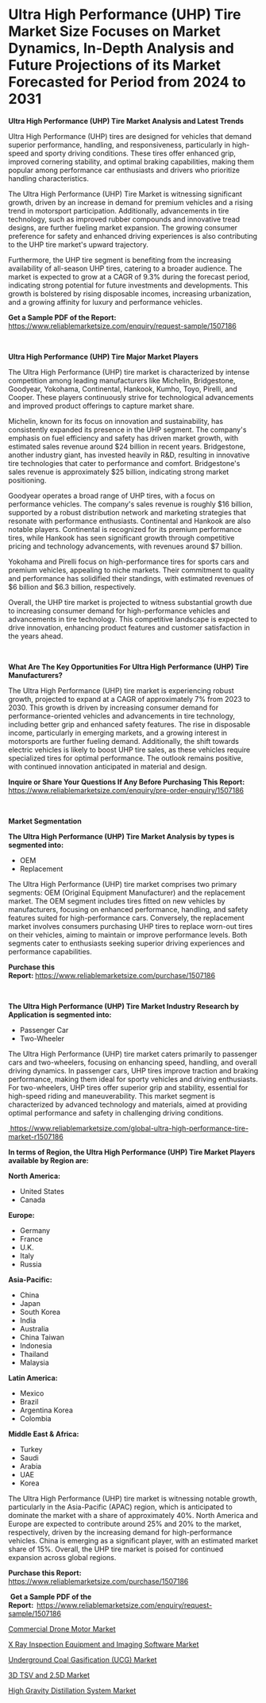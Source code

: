 <p><h1>Ultra High Performance (UHP) Tire Market Size Focuses on Market Dynamics, In-Depth Analysis and Future Projections of its Market Forecasted for Period from 2024 to 2031</h1></p><p><strong>Ultra High Performance (UHP) Tire Market Analysis and Latest Trends</strong></p>
<p><p>Ultra High Performance (UHP) tires are designed for vehicles that demand superior performance, handling, and responsiveness, particularly in high-speed and sporty driving conditions. These tires offer enhanced grip, improved cornering stability, and optimal braking capabilities, making them popular among performance car enthusiasts and drivers who prioritize handling characteristics.</p><p>The Ultra High Performance (UHP) Tire Market is witnessing significant growth, driven by an increase in demand for premium vehicles and a rising trend in motorsport participation. Additionally, advancements in tire technology, such as improved rubber compounds and innovative tread designs, are further fueling market expansion. The growing consumer preference for safety and enhanced driving experiences is also contributing to the UHP tire market's upward trajectory.</p><p>Furthermore, the UHP tire segment is benefiting from the increasing availability of all-season UHP tires, catering to a broader audience. The market is expected to grow at a CAGR of 9.3% during the forecast period, indicating strong potential for future investments and developments. This growth is bolstered by rising disposable incomes, increasing urbanization, and a growing affinity for luxury and performance vehicles.</p></p>
<p><strong>Get a Sample PDF of the Report:&nbsp;</strong> <a href="https://www.reliablemarketsize.com/enquiry/request-sample/1507186?utm_campaign=1766&utm_medium=2&utm_source=Github&utm_content=ia&utm_term=07122024&utm_id=ultra-high-performance-uhp-tire">https://www.reliablemarketsize.com/enquiry/request-sample/1507186</a></p>
<p>&nbsp;</p>
<p><strong>Ultra High Performance (UHP) Tire Major Market Players</strong></p>
<p><p>The Ultra High Performance (UHP) tire market is characterized by intense competition among leading manufacturers like Michelin, Bridgestone, Goodyear, Yokohama, Continental, Hankook, Kumho, Toyo, Pirelli, and Cooper. These players continuously strive for technological advancements and improved product offerings to capture market share.</p><p>Michelin, known for its focus on innovation and sustainability, has consistently expanded its presence in the UHP segment. The company's emphasis on fuel efficiency and safety has driven market growth, with estimated sales revenue around $24 billion in recent years. Bridgestone, another industry giant, has invested heavily in R&D, resulting in innovative tire technologies that cater to performance and comfort. Bridgestone's sales revenue is approximately $25 billion, indicating strong market positioning.</p><p>Goodyear operates a broad range of UHP tires, with a focus on performance vehicles. The company's sales revenue is roughly $16 billion, supported by a robust distribution network and marketing strategies that resonate with performance enthusiasts. Continental and Hankook are also notable players. Continental is recognized for its premium performance tires, while Hankook has seen significant growth through competitive pricing and technology advancements, with revenues around $7 billion.</p><p>Yokohama and Pirelli focus on high-performance tires for sports cars and premium vehicles, appealing to niche markets. Their commitment to quality and performance has solidified their standings, with estimated revenues of $6 billion and $6.3 billion, respectively. </p><p>Overall, the UHP tire market is projected to witness substantial growth due to increasing consumer demand for high-performance vehicles and advancements in tire technology. This competitive landscape is expected to drive innovation, enhancing product features and customer satisfaction in the years ahead.</p></p>
<p>&nbsp;</p>
<p><strong>What Are The Key Opportunities For Ultra High Performance (UHP) Tire Manufacturers?</strong></p>
<p><p>The Ultra High Performance (UHP) tire market is experiencing robust growth, projected to expand at a CAGR of approximately 7% from 2023 to 2030. This growth is driven by increasing consumer demand for performance-oriented vehicles and advancements in tire technology, including better grip and enhanced safety features. The rise in disposable income, particularly in emerging markets, and a growing interest in motorsports are further fueling demand. Additionally, the shift towards electric vehicles is likely to boost UHP tire sales, as these vehicles require specialized tires for optimal performance. The outlook remains positive, with continued innovation anticipated in material and design.</p></p>
<p><strong>Inquire or Share Your Questions If Any Before Purchasing This Report:</strong> <a href="https://www.reliablemarketsize.com/enquiry/pre-order-enquiry/1507186?utm_campaign=1766&utm_medium=2&utm_source=Github&utm_content=ia&utm_term=07122024&utm_id=ultra-high-performance-uhp-tire">https://www.reliablemarketsize.com/enquiry/pre-order-enquiry/1507186</a></p>
<p>&nbsp;</p>
<p><strong>Market Segmentation</strong></p>
<p><strong>The Ultra High Performance (UHP) Tire Market Analysis by types is segmented into:</strong></p>
<p><ul><li>OEM</li><li>Replacement</li></ul></p>
<p><p>The Ultra High Performance (UHP) tire market comprises two primary segments: OEM (Original Equipment Manufacturer) and the replacement market. The OEM segment includes tires fitted on new vehicles by manufacturers, focusing on enhanced performance, handling, and safety features suited for high-performance cars. Conversely, the replacement market involves consumers purchasing UHP tires to replace worn-out tires on their vehicles, aiming to maintain or improve performance levels. Both segments cater to enthusiasts seeking superior driving experiences and performance capabilities.</p></p>
<p><strong>Purchase this Report:&nbsp;</strong><a href="https://www.reliablemarketsize.com/purchase/1507186?utm_campaign=1766&utm_medium=2&utm_source=Github&utm_content=ia&utm_term=07122024&utm_id=ultra-high-performance-uhp-tire">https://www.reliablemarketsize.com/purchase/1507186</a></p>
<p>&nbsp;</p>
<p><strong>The Ultra High Performance (UHP) Tire Market Industry Research by Application is segmented into:</strong></p>
<p><ul><li>Passenger Car</li><li>Two-Wheeler</li></ul></p>
<p><p>The Ultra High Performance (UHP) tire market caters primarily to passenger cars and two-wheelers, focusing on enhancing speed, handling, and overall driving dynamics. In passenger cars, UHP tires improve traction and braking performance, making them ideal for sporty vehicles and driving enthusiasts. For two-wheelers, UHP tires offer superior grip and stability, essential for high-speed riding and maneuverability. This market segment is characterized by advanced technology and materials, aimed at providing optimal performance and safety in challenging driving conditions.</p></p>
<p><a href="https://www.reliablemarketsize.com/global-ultra-high-performance-tire-market-r1507186?utm_campaign=1766&utm_medium=2&utm_source=Github&utm_content=ia&utm_term=07122024&utm_id=ultra-high-performance-uhp-tire">&nbsp;https://www.reliablemarketsize.com/global-ultra-high-performance-tire-market-r1507186</a></p>
<p><strong>In terms of Region, the Ultra High Performance (UHP) Tire Market Players available by Region are:</strong></p>
<p>
    <p> <strong> North America: </strong>
        <ul>
            <li>United States</li>
            <li>Canada</li>
        </ul>
        </p> 
    <p> <strong> Europe: </strong>
        <ul>
            <li>Germany</li>
            <li>France</li>
            <li>U.K.</li>
            <li>Italy</li>
            <li>Russia</li>
        </ul>
        </p> 
    <p> <strong> Asia-Pacific: </strong>
        <ul>
            <li>China</li>
            <li>Japan</li>
            <li>South Korea</li>
            <li>India</li>
            <li>Australia</li>
            <li>China Taiwan</li>
            <li>Indonesia</li>
            <li>Thailand</li>
            <li>Malaysia</li>
        </ul>
        </p> 
    <p> <strong> Latin America: </strong>
        <ul>
            <li>Mexico</li>
            <li>Brazil</li>
            <li>Argentina Korea</li>
            <li>Colombia</li>
        </ul>
        </p> 
    <p> <strong> Middle East & Africa: </strong>
        <ul>
            <li>Turkey</li>
            <li>Saudi</li>
            <li>Arabia</li>
            <li>UAE</li>
            <li>Korea</li>
        </ul>
    </p>
    </p>
<p><p>The Ultra High Performance (UHP) tire market is witnessing notable growth, particularly in the Asia-Pacific (APAC) region, which is anticipated to dominate the market with a share of approximately 40%. North America and Europe are expected to contribute around 25% and 20% to the market, respectively, driven by the increasing demand for high-performance vehicles. China is emerging as a significant player, with an estimated market share of 15%. Overall, the UHP tire market is poised for continued expansion across global regions.</p></p>
<p><strong>Purchase this Report: </strong><a href="https://www.reliablemarketsize.com/purchase/1507186?utm_campaign=1766&utm_medium=2&utm_source=Github&utm_content=ia&utm_term=07122024&utm_id=ultra-high-performance-uhp-tire">https://www.reliablemarketsize.com/purchase/1507186</a></p>
<p>&nbsp;<strong>Get a Sample PDF of the Report:&nbsp;&nbsp;</strong><a href="https://www.reliablemarketsize.com/enquiry/request-sample/1507186?utm_campaign=1766&utm_medium=2&utm_source=Github&utm_content=ia&utm_term=07122024&utm_id=ultra-high-performance-uhp-tire">https://www.reliablemarketsize.com/enquiry/request-sample/1507186</a></p>
<p><strong></strong></p>
<p><p><a href="https://issuu.com/reportprime-2/docs/commercial-drone-motor-market-size-2030.pptx?utm_campaign=1766&utm_medium=2&utm_source=Github&utm_content=ia&utm_term=07122024&utm_id=ultra-high-performance-uhp-tire">Commercial Drone Motor Market</a></p><p><a href="https://www.linkedin.com/pulse/sales-channel-penetration-market-opportunities-x-ray-inspection-jh23e?utm_campaign=1766&utm_medium=2&utm_source=Github&utm_content=ia&utm_term=07122024&utm_id=ultra-high-performance-uhp-tire">X Ray Inspection Equipment and Imaging Software Market</a></p><p><a href="https://www.linkedin.com/pulse/underground-coal-gasification-ucg-market-analysis-report-ivmef?utm_campaign=1766&utm_medium=2&utm_source=Github&utm_content=ia&utm_term=07122024&utm_id=ultra-high-performance-uhp-tire">Underground Coal Gasification (UCG) Market</a></p><p><a href="https://www.linkedin.com/pulse/explosive-growth-3d-tsv-25d-market-global-opportunities-forecast-eudwf?utm_campaign=1766&utm_medium=2&utm_source=Github&utm_content=ia&utm_term=07122024&utm_id=ultra-high-performance-uhp-tire">3D TSV and 2.5D Market</a></p><p><a href="https://issuu.com/reportprime-2/docs/high-gravity-distillation-system-market-size-2030.?utm_campaign=1766&utm_medium=2&utm_source=Github&utm_content=ia&utm_term=07122024&utm_id=ultra-high-performance-uhp-tire">High Gravity Distillation System Market</a></p></p>